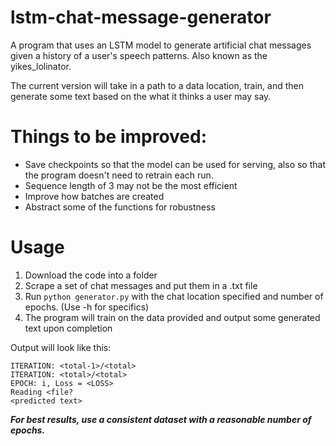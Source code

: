 # lstm-chat-message-generator
A program that uses an LSTM model to generate artificial chat messages given a history of a user's speech patterns. Also known as the yikes_lolinator.

The current version will take in a path to a data location, train, and then generate some text based on the what it thinks a user may say.

# Things to be improved:
- Save checkpoints so that the model can be used for serving, also so that the program doesn't need to retrain each run.
- Sequence length of 3 may not be the most efficient
- Improve how batches are created
- Abstract some of the functions for robustness

# Usage
1. Download the code into a folder
2. Scrape a set of chat messages and put them in a .txt file
3. Run `python generator.py` with the chat location specified and number of epochs. (Use -h for specifics)
4. The program will train on the data provided and output some generated text upon completion

Output will look like this:
```
ITERATION: <total-1>/<total>
ITERATION: <total>/<total>
EPOCH: i, Loss = <LOSS>
Reading <file?
<predicted text>
```

***For best results, use a consistent dataset with a reasonable number of epochs.***

